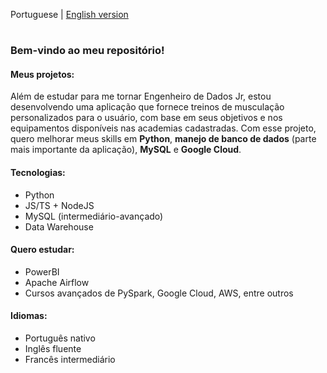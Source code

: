 Portuguese | [English version](https://github.com/MarcosVCS/MarcosVCS/blob/92e8373d5ba56fe4a1542d05e7506fa9e87d163b/README%20in%20ENGLISH.md)
#

### Bem-vindo ao meu repositório!


#### Meus projetos:

Além de estudar para me tornar Engenheiro de Dados Jr, estou desenvolvendo uma aplicação que fornece treinos de musculação personalizados para o usuário, com base em seus objetivos e nos equipamentos disponíveis nas academias cadastradas. Com esse projeto, quero melhorar meus skills em **Python**, **manejo de banco de dados** (parte mais importante da aplicação), **MySQL** e **Google Cloud**.


#### Tecnologias:
* Python
* JS/TS + NodeJS
* MySQL (intermediário-avançado)
* Data Warehouse

#### Quero estudar:
* PowerBI
* Apache Airflow
* Cursos avançados de PySpark, Google Cloud, AWS, entre outros

#### Idiomas:
* Português nativo
* Inglês fluente
* Francês intermediário
